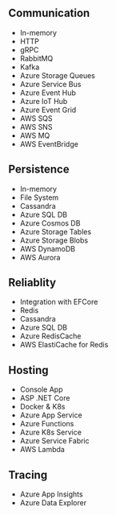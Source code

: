 ## Communication
- In-memory
- HTTP
- gRPC
- RabbitMQ
- Kafka
- Azure Storage Queues
- Azure Service Bus
- Azure Event Hub
- Azure IoT Hub
- Azure Event Grid
- AWS SQS
- AWS SNS
- AWS MQ
- AWS EventBridge

## Persistence
- In-memory
- File System
- Cassandra
- Azure SQL DB
- Azure Cosmos DB
- Azure Storage Tables
- Azure Storage Blobs
- AWS DynamoDB
- AWS Aurora

## Reliablity
- Integration with EFCore
- Redis
- Cassandra
- Azure SQL DB
- Azure RedisCache
- AWS ElastiCache for Redis

## Hosting
- Console App
- ASP .NET Core
- Docker & K8s
- Azure App Service
- Azure Functions
- Azure K8s Service
- Azure Service Fabric
- AWS Lambda

## Tracing
- Azure App Insights
- Azure Data Explorer
